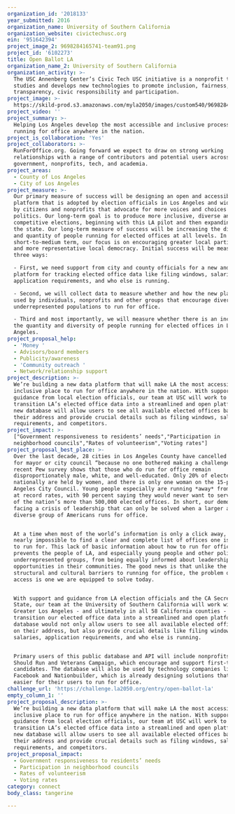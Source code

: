 ```yaml
---
organization_id: '2018133'
year_submitted: 2016
organization_name: University of Southern California
organization_website: civictechusc.org
ein: '951642394'
project_image_2: 9698284165741-team91.png
project_id: '6102273'
title: Open Ballot LA
organization_name_2: University of Southern California
organization_activity: >-
  The USC Annenberg Center’s Civic Tech USC initiative is a nonprofit that
  studies and develops new technologies to promote inclusion, fairness,
  transparency, civic responsibility and participation.
project_image: >-
  https://skild-prod.s3.amazonaws.com/myla2050/images/custom540/9698284165741-team91.png
project_video: ''
project_summary: >-
  Helping Los Angeles develop the most accessible and inclusive process of
  running for office anywhere in the nation.
project_is_collaboration: 'Yes'
project_collaborators: >-
  RunForOffice.org. Going forward we expect to draw on strong working
  relationships with a range of contributors and potential users across
  government, nonprofits, tech, and academia.
project_areas:
  - County of Los Angeles
  - City of Los Angeles
project_measure: >-
  Our primary measure of success will be designing an open and accessible
  platform that is adopted by election officials in Los Angeles and widely used
  by citizens and nonprofits that advocate for more voices and choices in
  politics. Our long-term goal is to produce more inclusive, diverse and
  competitive elections, beginning with this LA pilot and then expanding across
  the state. Our long-term measure of success will be increasing the diversity
  and quantity of people running for elected offices at all levels. In the
  short-to-medium term, our focus is on encouraging greater local participation
  and more representative local democracy. Initial success will be measured in
  three ways:

  - First, we need support from city and county officials for a new and open
  platform for tracking elected office data like filing windows, salaries,
  application requirements, and who else is running.

  - Second, we will collect data to measure whether and how the new platform is
  used by individuals, nonprofits and other groups that encourage diverse and
  underrepresented populations to run for office. 

  - Third and most importantly, we will measure whether there is an increase in
  the quantity and diversity of people running for elected offices in Los
  Angeles.
project_proposal_help:
  - 'Money '
  - Advisors/board members
  - Publicity/awareness
  - 'Community outreach '
  - Network/relationship support
project_description: >-
  We’re building a new data platform that will make LA the most accessible and
  inclusive place to run for office anywhere in the nation. With support and
  guidance from local election officials, our team at USC will work to
  transition LA’s elected office data into a streamlined and open platform. This
  new database will allow users to see all available elected offices based on
  their address and provide crucial details such as filing windows, salaries,
  requirements, and competitors.
project_impact: >-
  ["Government responsiveness to residents’ needs","Participation in
  neighborhood councils","Rates of volunteerism","Voting rates"]
project_proposal_best_place: >-
  Over the last decade, 28 cities in Los Angeles County have cancelled elections
  for mayor or city council “because no one bothered making a challenge.” A
  recent Pew survey shows that those who do run for office remain
  disproportionately male, white, and well-educated. Only 20% of elected offices
  nationally are held by women, and there is only one woman on the 15-person Los
  Angeles City Council. Young people especially are running *away* from office
  at record rates, with 90 percent saying they would never want to serve in any
  of the nation’s more than 500,000 elected offices. In short, our democracy is
  facing a crisis of leadership that can only be solved when a larger and more
  diverse group of Americans runs for office. 


  At a time when most of the world’s information is only a click away, it is
  nearly impossible to find a clear and complete list of offices one is eligible
  to run for. This lack of basic information about how to run for office
  prevents the people of LA, and especially young people and other politically
  underrepresented groups, from being equally informed about leadership
  opportunities in their communities. The good news is that unlike the major
  structural and cultural barriers to running for office, the problem of data
  access is one we are equipped to solve today. 


  With support and guidance from LA election officials and the CA Secretary of
  State, our team at the University of Southern California will work within
  Greater Los Angeles - and ultimately in all 58 California counties - to
  transition our elected office data into a streamlined and open platform. The
  database would not only allow users to see all available elected offices based
  on their address, but also provide crucial details like filing windows,
  salaries, application requirements, and who else is running.


  Primary users of this public database and API will include nonprofits like She
  Should Run and Veterans Campaign, which encourage and support first-time
  candidates. The database will also be used by technology companies like
  Facebook and Nationbuilder, which is already designing solutions that make it
  easier for their users to run for office.
challenge_url: 'https://challenge.la2050.org/entry/open-ballot-la'
empty_column_1: ''
project_proposal_description: >-
  We’re building a new data platform that will make LA the most accessible and
  inclusive place to run for office anywhere in the nation. With support and
  guidance from local election officials, our team at USC will work to
  transition LA’s elected office data into a streamlined and open platform. This
  new database will allow users to see all available elected offices based on
  their address and provide crucial details such as filing windows, salaries,
  requirements, and competitors.
project_proposal_impact:
  - Government responsiveness to residents’ needs
  - Participation in neighborhood councils
  - Rates of volunteerism
  - Voting rates
category: connect
body_class: tangerine

---
```

